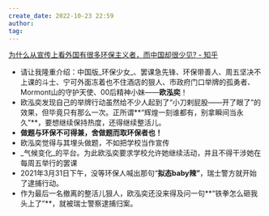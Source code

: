 ```yaml
---
create_date: 2022-10-23 22:59
author: 
tag: 
---
```

[为什么从宣传上看外国有很多环保主义者，而中国却很少见? - 知乎](https://www.zhihu.com/question/536336779/answer/2548205532)

- 请让我隆重介绍：中国版_环保少女_、罢课急先锋、环保带善人、周五坚决不上课的斗士、宁可外面冻着也不住酒店的狠人、市政府门口举牌的孤勇者、Mormont山的守护天使、00后精神小妹——**欧泓奕**！
- 欧泓奕发现自己的举牌行动虽然给不少人起到了“小刀剌屁股——开了眼了”的效果，但毕竟只有那么一次。正所谓**“辉煌一刻谁都有，别拿瞬间当永久”**，要想继续保持热度，还得继续整活儿。
- **做题与环保不可得兼，舍做题而取环保者也！**
- 欧泓奕觉得与其埋头做题，不如把学校当作宣传
- _气候变化_的平台。为此欧泓奕要求学校允许她继续活动，并且不得干涉她在每周五举行的罢课
- 2021年3月31日下午，没等环保人喊出那句“**拟态baby辣”**，瑞士警方就开始了逮捕行动。
- 作为最后一名撤离的整活儿狠人，欧泓奕还没来得及问一句**“铁拳怎么砸我头上了”**，就被瑞士警察逮捕归案。
